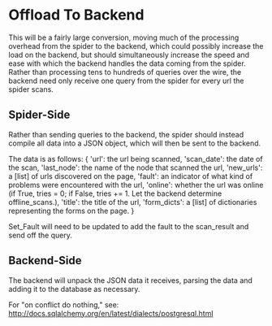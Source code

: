 # Offload To Backend

This will be a fairly large conversion, moving much of the processing overhead from the spider to the backend, which could possibly increase the load on the backend, but should simultaneously increase the speed and ease with which the backend handles the data coming from the spider. Rather than processing tens to hundreds of queries over the wire, the backend need only receive one query from the spider for every url the spider scans.

## Spider-Side

Rather than sending queries to the backend, the spider should instead compile all data into a JSON object, which will then be sent to the backend.

The data is as follows:
{
  'url': the url being scanned,
  'scan_date': the date of the scan,
  'last_node': the name of the node that scanned the url,
  'new_urls': a [list] of urls discovered on the page,
  'fault': an indicator of what kind of problems were encountered with the url,
  'online': whether the url was online (if True, tries = 0;
      if False, tries += 1. Let the backend determine offline_scans.),
  'title': the title of the url,
  'form_dicts': a [list] of dictionaries representing the forms on the page.
}

Set_Fault will need to be updated to add the fault to the scan_result and send off the query.

## Backend-Side

The backend will unpack the JSON data it receives, parsing the data and adding it to the database as necessary.

For "on conflict do nothing," see: http://docs.sqlalchemy.org/en/latest/dialects/postgresql.html
